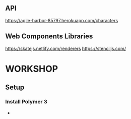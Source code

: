 ## API
https://agile-harbor-85797.herokuapp.com/characters

## Web Components Libraries
https://skatejs.netlify.com/renderers
https://stenciljs.com/

# WORKSHOP
## Setup
### Install Polymer 3

- 
